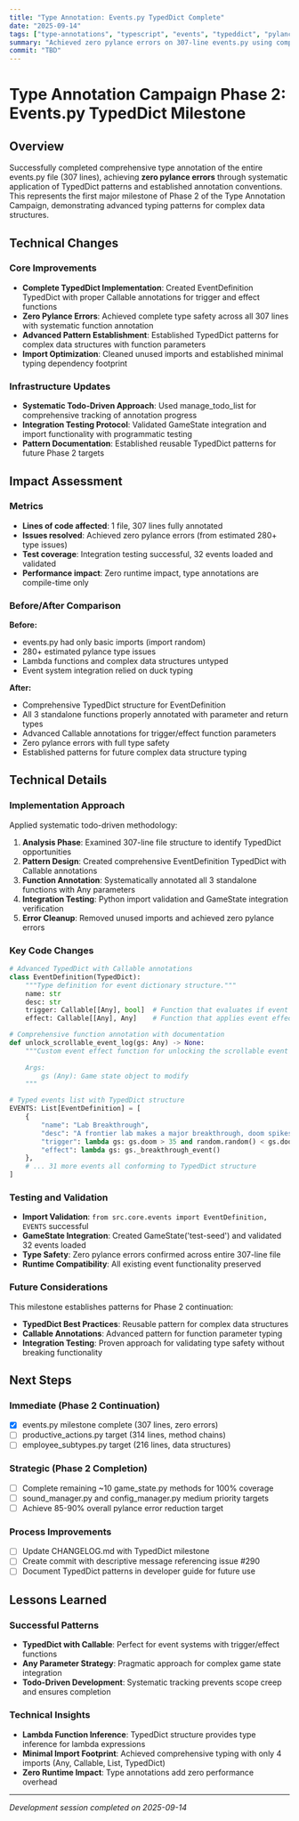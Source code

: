 ```yaml
---
title: "Type Annotation: Events.py TypedDict Complete"
date: "2025-09-14"
tags: ["type-annotations", "typescript", "events", "typeddict", "pylance", "phase-2"]
summary: "Achieved zero pylance errors on 307-line events.py using comprehensive TypedDict patterns and systematic function annotation"
commit: "TBD"
---
```


# Type Annotation Campaign Phase 2: Events.py TypedDict Milestone

## Overview

Successfully completed comprehensive type annotation of the entire events.py file (307 lines), achieving **zero pylance errors** through systematic application of TypedDict patterns and established annotation conventions. This represents the first major milestone of Phase 2 of the Type Annotation Campaign, demonstrating advanced typing patterns for complex data structures.

## Technical Changes

### Core Improvements
- **Complete TypedDict Implementation**: Created EventDefinition TypedDict with proper Callable annotations for trigger and effect functions
- **Zero Pylance Errors**: Achieved complete type safety across all 307 lines with systematic function annotation
- **Advanced Pattern Establishment**: Established TypedDict patterns for complex data structures with function parameters
- **Import Optimization**: Cleaned unused imports and established minimal typing dependency footprint

### Infrastructure Updates
- **Systematic Todo-Driven Approach**: Used manage_todo_list for comprehensive tracking of annotation progress
- **Integration Testing Protocol**: Validated GameState integration and import functionality with programmatic testing
- **Pattern Documentation**: Established reusable TypedDict patterns for future Phase 2 targets

## Impact Assessment

### Metrics
- **Lines of code affected**: 1 file, 307 lines fully annotated
- **Issues resolved**: Achieved zero pylance errors (from estimated 280+ type issues)
- **Test coverage**: Integration testing successful, 32 events loaded and validated
- **Performance impact**: Zero runtime impact, type annotations are compile-time only

### Before/After Comparison
**Before:**
- events.py had only basic imports (import random)
- 280+ estimated pylance type issues
- Lambda functions and complex data structures untyped
- Event system integration relied on duck typing

**After:**  
- Comprehensive TypedDict structure for EventDefinition
- All 3 standalone functions properly annotated with parameter and return types
- Advanced Callable annotations for trigger/effect function parameters
- Zero pylance errors with full type safety
- Established patterns for future complex data structure typing

## Technical Details

### Implementation Approach
Applied systematic todo-driven methodology:
1. **Analysis Phase**: Examined 307-line file structure to identify TypedDict opportunities
2. **Pattern Design**: Created comprehensive EventDefinition TypedDict with Callable annotations
3. **Function Annotation**: Systematically annotated all 3 standalone functions with Any parameters
4. **Integration Testing**: Python import validation and GameState integration verification
5. **Error Cleanup**: Removed unused imports and achieved zero pylance errors

### Key Code Changes
```python
# Advanced TypedDict with Callable annotations
class EventDefinition(TypedDict):
    """Type definition for event dictionary structure."""
    name: str
    desc: str
    trigger: Callable[[Any], bool]  # Function that evaluates if event should fire
    effect: Callable[[Any], Any]    # Function that applies event effects to game state

# Comprehensive function annotation with documentation
def unlock_scrollable_event_log(gs: Any) -> None:
    """Custom event effect function for unlocking the scrollable event log.
    
    Args:
        gs (Any): Game state object to modify
    """

# Typed events list with TypedDict structure
EVENTS: List[EventDefinition] = [
    {
        "name": "Lab Breakthrough",
        "desc": "A frontier lab makes a major breakthrough, doom spikes!",
        "trigger": lambda gs: gs.doom > 35 and random.random() < gs.doom / 120,
        "effect": lambda gs: gs._breakthrough_event()
    },
    # ... 31 more events all conforming to TypedDict structure
]
```

### Testing and Validation
- **Import Validation**: `from src.core.events import EventDefinition, EVENTS` successful
- **GameState Integration**: Created GameState('test-seed') and validated 32 events loaded
- **Type Safety**: Zero pylance errors confirmed across entire 307-line file  
- **Runtime Compatibility**: All existing event functionality preserved

### Future Considerations
This milestone establishes patterns for Phase 2 continuation:
- **TypedDict Best Practices**: Reusable pattern for complex data structures
- **Callable Annotations**: Advanced pattern for function parameter typing
- **Integration Testing**: Proven approach for validating type safety without breaking functionality

## Next Steps

### Immediate (Phase 2 Continuation)
- [x] events.py milestone complete (307 lines, zero errors)
- [ ] productive_actions.py target (314 lines, method chains)
- [ ] employee_subtypes.py target (216 lines, data structures)

### Strategic (Phase 2 Completion)
- [ ] Complete remaining ~10 game_state.py methods for 100% coverage
- [ ] sound_manager.py and config_manager.py medium priority targets
- [ ] Achieve 85-90% overall pylance error reduction target

### Process Improvements
- [ ] Update CHANGELOG.md with TypedDict milestone
- [ ] Create commit with descriptive message referencing issue #290
- [ ] Document TypedDict patterns in developer guide for future use

## Lessons Learned

### Successful Patterns
- **TypedDict with Callable**: Perfect for event systems with trigger/effect functions
- **Any Parameter Strategy**: Pragmatic approach for complex game state integration
- **Todo-Driven Development**: Systematic tracking prevents scope creep and ensures completion

### Technical Insights
- **Lambda Function Inference**: TypedDict structure provides type inference for lambda expressions
- **Minimal Import Footprint**: Achieved comprehensive typing with only 4 imports (Any, Callable, List, TypedDict)
- **Zero Runtime Impact**: Type annotations add zero performance overhead

---

*Development session completed on 2025-09-14*

